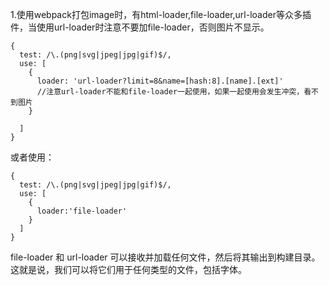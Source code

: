 1.使用webpack打包image时，有html-loader,file-loader,url-loader等众多插件，当使用url-loader时注意不要加file-loader，否则图片不显示。  
```
{
  test: /\.(png|svg|jpeg|jpg|gif)$/,
  use: [
    {
      loader: 'url-loader?limit=8&name=[hash:8].[name].[ext]'
      //注意url-loader不能和file-loader一起使用，如果一起使用会发生冲突，看不到图片
    }

  ]
}
```
或者使用：
```
{
  test: /\.(png|svg|jpeg|jpg|gif)$/,
  use: [
    {
      loader:'file-loader'
    }
  ]
}
```
file-loader 和 url-loader 可以接收并加载任何文件，然后将其输出到构建目录。这就是说，我们可以将它们用于任何类型的文件，包括字体。
